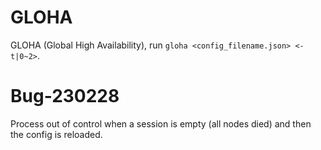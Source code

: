 # GLOHA
GLOHA (Global High Availability), run `gloha <config_filename.json> <-t|0~2>`.

# Bug-230228
Process out of control when a session is empty (all nodes died) and then the config is reloaded.
